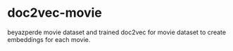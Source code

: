# doc2vec-movie
beyazperde movie dataset and trained doc2vec for movie dataset to create embeddings for each movie.

